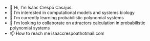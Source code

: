 - 👋 Hi, I’m Isaac Crespo Casajus
- 👀 I’m interested in computational models and systems biology
- 🌱 I’m currently learning probabilistic polynomial systems
- 💞️ I’m looking to collaborate on attractors calculation in probabilistic polynomial systems
- 📫 How to reach me isaaccrespoathotmail.com

<!---
icrespocasajus/icrespocasajus is a ✨ special ✨ repository because its `README.md` (this file) appears on your GitHub profile.
You can click the Preview link to take a look at your changes.
--->
